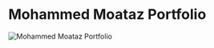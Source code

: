 # Mohammed Moataz Portfolio

![Mohammed Moataz Portfolio](https://github.com/MohammedMoataz/personal-portfolio/assets/81831838/e6599438-8519-4614-9b36-ba1cfcad2101)
